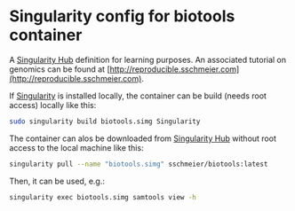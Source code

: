 # Singularity config for biotools container

A [Singularity Hub](https://www.singularity-hub.org/) definition for learning purposes.
An associated tutorial on genomics can be found at [http://reproducible.sschmeier.com](http://reproducible.sschmeier.com).

If [Singularity](http://singularity.lbl.gov) is installed locally, the container can be build (needs root access) locally like this:

```bash
sudo singularity build biotools.simg Singularity
```

The container can alos be downloaded from [Singularity Hub](https://www.singularity-hub.org/) without root access to the local machine like this:

```bash
singularity pull --name "biotools.simg" sschmeier/biotools:latest 
```

Then, it can be used, e.g.:

```bash
singularity exec biotools.simg samtools view -h
```
